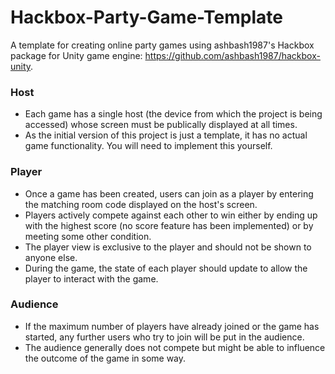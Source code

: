 # Hackbox-Party-Game-Template
A template for creating online party games using ashbash1987's Hackbox package for Unity game engine: https://github.com/ashbash1987/hackbox-unity.

### Host
- Each game has a single host (the device from which the project is being accessed) whose screen must be publically displayed at all times.
- As the initial version of this project is just a template, it has no actual game functionality. You will need to implement this yourself.

### Player
- Once a game has been created, users can join as a player by entering the matching room code displayed on the host's screen.
- Players actively compete against each other to win either by ending up with the highest score (no score feature has been implemented) or by meeting some other condition.
- The player view is exclusive to the player and should not be shown to anyone else.
- During the game, the state of each player should update to allow the player to interact with the game.

### Audience
- If the maximum number of players have already joined or the game has started, any further users who try to join will be put in the audience.
- The audience generally does not compete but might be able to influence the outcome of the game in some way.
